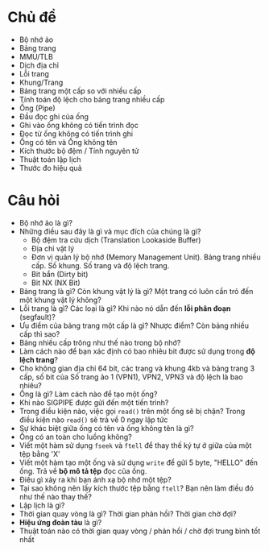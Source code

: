 # Chủ đề
* Bộ nhớ ảo
* Bảng trang
* MMU/TLB
* Dịch địa chỉ
* Lỗi trang
* Khung/Trang
* Bảng trang một cấp so với nhiều cấp
* Tính toán độ lệch cho bảng trang nhiều cấp
* Ống (Pipe)
* Đầu đọc ghi của ống
* Ghi vào ống không có tiến trình đọc
* Đọc từ ống không có tiến trình ghi
* Ống có tên và Ống không tên
* Kích thước bộ đệm / Tính nguyên tử
* Thuật toán lập lịch
* Thước đo hiệu quả

# Câu hỏi
* Bộ nhớ ảo là gì?
* Những điều sau đây là gì và mục đích của chúng là gì?
    * Bộ đệm tra cứu dịch (Translation Lookaside Buffer)
    * Địa chỉ vật lý
    * Đơn vị quản lý bộ nhớ (Memory Management Unit). Bảng trang nhiều cấp. Số khung. Số trang và độ lệch trang.
    * Bit bẩn (Dirty bit)
    * Bit NX (NX Bit)
* Bảng trang là gì? Còn khung vật lý là gì? Một trang có luôn cần trỏ đến một khung vật lý không?
* Lỗi trang là gì? Các loại là gì? Khi nào nó dẫn đến **lỗi phân đoạn** (segfault)?
* Ưu điểm của bảng trang một cấp là gì? Nhược điểm? Còn bảng nhiều cấp thì sao?
* Bảng nhiều cấp trông như thế nào trong bộ nhớ?
* Làm cách nào để bạn xác định có bao nhiêu bit được sử dụng trong **độ lệch trang**?
* Cho không gian địa chỉ 64 bit, các trang và khung 4kb và bảng trang 3 cấp, số bit của Số trang ảo 1 (VPN1), VPN2, VPN3 và độ lệch là bao nhiêu?
* Ống là gì? Làm cách nào để tạo một ống?
* Khi nào SIGPIPE được gửi đến một tiến trình?
* Trong điều kiện nào, việc gọi `read()` trên một ống sẽ bị chặn? Trong điều kiện nào `read()` sẽ trả về 0 ngay lập tức
* Sự khác biệt giữa ống có tên và ống không tên là gì?
* Ống có an toàn cho luồng không?
* Viết một hàm sử dụng `fseek` và `ftell` để thay thế ký tự ở giữa của một tệp bằng 'X'
* Viết một hàm tạo một ống và sử dụng `write` để gửi 5 byte, "HELLO" đến ống. Trả về **bộ mô tả tệp** đọc của ống.
* Điều gì xảy ra khi bạn ánh xạ bộ nhớ một tệp?
* Tại sao không nên lấy kích thước tệp bằng `ftell`? Bạn nên làm điều đó như thế nào thay thế?
* Lập lịch là gì?
* Thời gian quay vòng là gì? Thời gian phản hồi? Thời gian chờ đợi?
* **Hiệu ứng đoàn tàu** là gì?
* Thuật toán nào có thời gian quay vòng / phản hồi / chờ đợi trung bình tốt nhất


